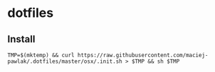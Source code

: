 # dotfiles

## Install

```
TMP=$(mktemp) && curl https://raw.githubusercontent.com/maciej-pawlak/.dotfiles/master/osx/.init.sh > $TMP && sh $TMP
```